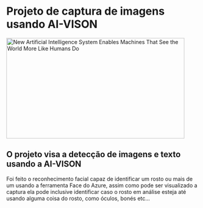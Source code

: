 # Projeto de captura de imagens usando AI-VISON

<img src="https://scitechdaily.com/images/Human-Vision-Concept.gif" jsaction="VQAsE" class="sFlh5c pT0Scc iPVvYb" style="max-width: 777px; height: 263px; margin: 0px; width: 467px;" alt="New Artificial Intelligence System Enables Machines That See the World More  Like Humans Do" jsname="kn3ccd" data-iml="8935.899999999907">

## O projeto visa a detecção de imagens e texto usando a AI-VISON 

Foi feito o reconhecimento facial capaz de identificar um rosto ou mais de um usando a ferramenta Face do Azure, assim como pode ser visualizado a captura ela pode inclusive identificar caso o rosto em análise esteja até usando alguma coisa do rosto, como óculos, bonés etc...







